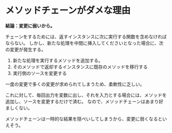 # メソッドチェーンがダメな理由
**結論：変更に弱いから。**

チェーンをするためには、返すインスタンスに次に実行する関数を含めなければならない。
しかし、新たな処理を中間に挿入してくださいとなった場合に、次の変更が発生する。

1. 新たな処理を実行するメソッドを追加する。
2. そのメソッドで返却するインスタンスに既存のメソッドを移行する
3. 実行側のソースを変更する

一度の変更で多くの変更が求められてしまうため、柔軟性に乏しい。


これに対して、毎回出力を変数に出し、それを入力とする場合には、メソッドを追加し、ソースを変更するだけで済む。
なので、メソッドチェーンはあまり好ましくない。

メソッドチェーンは一時的な結果を隠ぺいしてしまうから、変更に弱くなるといえそう。